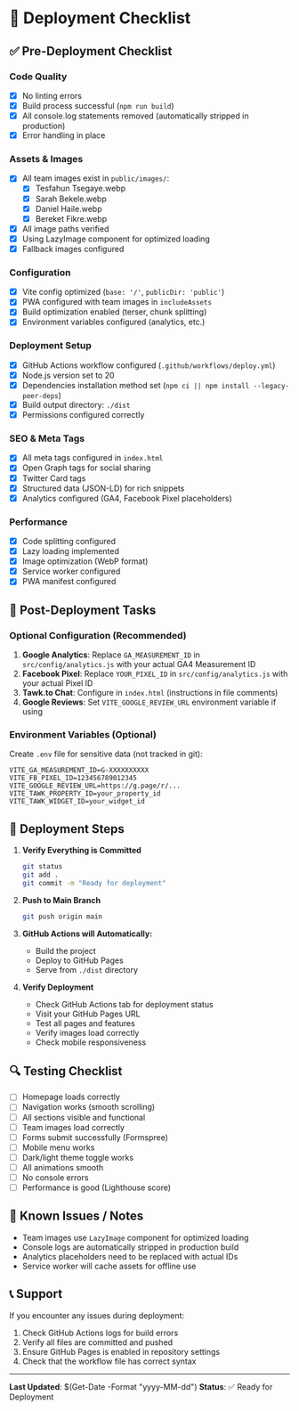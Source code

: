 # 🚀 Deployment Checklist

## ✅ Pre-Deployment Checklist

### Code Quality
- [x] No linting errors
- [x] Build process successful (`npm run build`)
- [x] All console.log statements removed (automatically stripped in production)
- [x] Error handling in place

### Assets & Images
- [x] All team images exist in `public/images/`:
  - [x] Tesfahun Tsegaye.webp
  - [x] Sarah Bekele.webp
  - [x] Daniel Haile.webp
  - [x] Bereket Fikre.webp
- [x] All image paths verified
- [x] Using LazyImage component for optimized loading
- [x] Fallback images configured

### Configuration
- [x] Vite config optimized (`base: '/'`, `publicDir: 'public'`)
- [x] PWA configured with team images in `includeAssets`
- [x] Build optimization enabled (terser, chunk splitting)
- [x] Environment variables configured (analytics, etc.)

### Deployment Setup
- [x] GitHub Actions workflow configured (`.github/workflows/deploy.yml`)
- [x] Node.js version set to 20
- [x] Dependencies installation method set (`npm ci || npm install --legacy-peer-deps`)
- [x] Build output directory: `./dist`
- [x] Permissions configured correctly

### SEO & Meta Tags
- [x] All meta tags configured in `index.html`
- [x] Open Graph tags for social sharing
- [x] Twitter Card tags
- [x] Structured data (JSON-LD) for rich snippets
- [x] Analytics configured (GA4, Facebook Pixel placeholders)

### Performance
- [x] Code splitting configured
- [x] Lazy loading implemented
- [x] Image optimization (WebP format)
- [x] Service worker configured
- [x] PWA manifest configured

## 📝 Post-Deployment Tasks

### Optional Configuration (Recommended)
1. **Google Analytics**: Replace `GA_MEASUREMENT_ID` in `src/config/analytics.js` with your actual GA4 Measurement ID
2. **Facebook Pixel**: Replace `YOUR_PIXEL_ID` in `src/config/analytics.js` with your actual Pixel ID
3. **Tawk.to Chat**: Configure in `index.html` (instructions in file comments)
4. **Google Reviews**: Set `VITE_GOOGLE_REVIEW_URL` environment variable if using

### Environment Variables (Optional)
Create `.env` file for sensitive data (not tracked in git):
```
VITE_GA_MEASUREMENT_ID=G-XXXXXXXXXX
VITE_FB_PIXEL_ID=123456789012345
VITE_GOOGLE_REVIEW_URL=https://g.page/r/...
VITE_TAWK_PROPERTY_ID=your_property_id
VITE_TAWK_WIDGET_ID=your_widget_id
```

## 🎯 Deployment Steps

1. **Verify Everything is Committed**
   ```bash
   git status
   git add .
   git commit -m "Ready for deployment"
   ```

2. **Push to Main Branch**
   ```bash
   git push origin main
   ```

3. **GitHub Actions will Automatically:**
   - Build the project
   - Deploy to GitHub Pages
   - Serve from `./dist` directory

4. **Verify Deployment**
   - Check GitHub Actions tab for deployment status
   - Visit your GitHub Pages URL
   - Test all pages and features
   - Verify images load correctly
   - Check mobile responsiveness

## 🔍 Testing Checklist

- [ ] Homepage loads correctly
- [ ] Navigation works (smooth scrolling)
- [ ] All sections visible and functional
- [ ] Team images load correctly
- [ ] Forms submit successfully (Formspree)
- [ ] Mobile menu works
- [ ] Dark/light theme toggle works
- [ ] All animations smooth
- [ ] No console errors
- [ ] Performance is good (Lighthouse score)

## 🐛 Known Issues / Notes

- Team images use `LazyImage` component for optimized loading
- Console logs are automatically stripped in production build
- Analytics placeholders need to be replaced with actual IDs
- Service worker will cache assets for offline use

## 📞 Support

If you encounter any issues during deployment:
1. Check GitHub Actions logs for build errors
2. Verify all files are committed and pushed
3. Ensure GitHub Pages is enabled in repository settings
4. Check that the workflow file has correct syntax

---

**Last Updated**: $(Get-Date -Format "yyyy-MM-dd")
**Status**: ✅ Ready for Deployment
